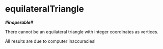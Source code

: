 # equilateralTriangle
***#inoperable#***

There cannot be an equilateral triangle with integer coordinates as vertices.

All results are due to computer inaccuracies!
